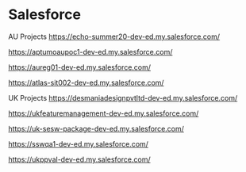 # Salesforce
AU Projects
https://echo-summer20-dev-ed.my.salesforce.com/ 

https://aptumoaupoc1-dev-ed.my.salesforce.com/ 

https://aureg01-dev-ed.my.salesforce.com/ 

https://atlas-sit002-dev-ed.my.salesforce.com/ 

UK Projects
https://desmaniadesignpvtltd-dev-ed.my.salesforce.com/ 

https://ukfeaturemanagement-dev-ed.my.salesforce.com/ 

https://uk-sesw-package-dev-ed.my.salesforce.com/ 

https://sswqa1-dev-ed.my.salesforce.com/ 

https://ukppval-dev-ed.my.salesforce.com/ 
